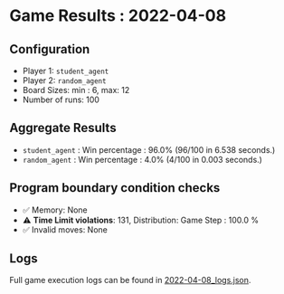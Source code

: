 
# Game Results : 2022-04-08


 ## Configuration 

 - Player 1: `student_agent`
 - Player 2: `random_agent`
 - Board Sizes: min : 6, max: 12
 - Number of runs: 100


 ## Aggregate Results 

 - `student_agent` : Win percentage : 96.0% (96/100 in 6.538 seconds.)
 - `random_agent` : Win percentage : 4.0% (4/100 in 0.003 seconds.)


 ## Program boundary condition checks 

 - :white_check_mark: Memory: None
 - :warning: **Time Limit violations**: 131, Distribution: Game Step : 100.0 %
 - :white_check_mark: Invalid moves: None


 ## Logs 

 Full game execution logs can be found in [2022-04-08_logs.json](2022-04-08_logs.json).


